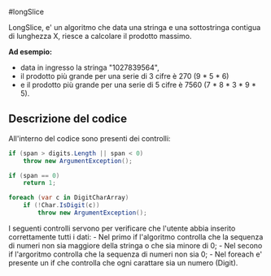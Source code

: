 #longSlice

LongSlice, e' un algoritmo che data una stringa e una sottostringa contigua di lunghezza X, riesce a calcolare il prodotto massimo.

**Ad esempio:**

- data in ingresso la stringa "1027839564", 
- il prodotto più grande per una serie di 3 cifre è 270 (9 * 5 * 6)
- e il prodotto più grande per una serie di 5 cifre è 7560 (7 * 8 * 3 * 9 * 5).

## Descrizione del codice

All'interno del codice sono presenti dei controlli:

```c#
if (span > digits.Length || span < 0)
    throw new ArgumentException();

if (span == 0)
    return 1;

foreach (var c in DigitCharArray)
    if (!Char.IsDigit(c))
        throw new ArgumentException();    
```

I seguenti controlli servono per verificare che l'utente abbia inserito correttamente tutti i dati:
    - Nel primo if l'algoritmo controlla che la sequenza di numeri non sia maggiore della stringa o che sia minore di 0;
    - Nel secono if l'argoritmo controlla che la sequenza di numeri non sia 0;
    - Nel foreach e' presente un if che controlla che ogni carattare sia un numero (Digit).
